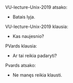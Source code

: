 
VU-lecture-Unix-2019 atsako:
- Batais lyja.

VU-lecture-Unix-2019 klausia:
- Kas naujesnio?

PVards klausia:
- Ar tai reikia padaryti?

Pvards atsako:
- Ne manęs reikia klausti.
